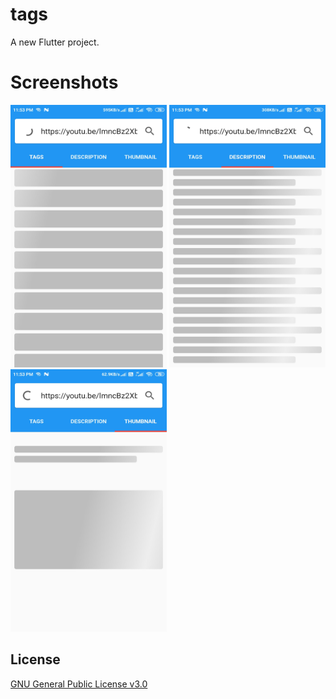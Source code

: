 # tags

A new Flutter project.

# Screenshots

<img width="250" height="420" src="./assets/images/Screenshot_2023-05-06-23-53-07-646_com.akz.tag.jpg">

<img width="250" height="420" src="./assets/images/Screenshot_2023-05-06-23-53-10-827_com.akz.tag.jpg">

<img width="250" height="420" src="./assets/images/Screenshot_2023-05-06-23-53-13-781_com.akz.tag.jpg">

## License

[GNU General Public License v3.0](LICENSE)
